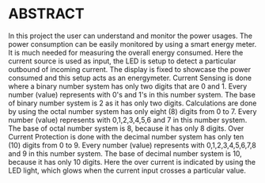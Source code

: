 # ABSTRACT

In this project the user can understand and monitor the power usages. The power consumption can be easily monitored by using a smart energy meter. It is much needed for measuring the overall energy consumed. Here the current source is used as input, the LED is setup to detect a particular outbound of incoming current. The display is fixed to showcase the power consumed and this setup acts as an energymeter. Current Sensing is done where a binary number system has only two digits that are 0 and 1. Every number (value) represents with 0's and 1's in this number system. The base of binary number system is 2 as it has only two digits. Calculations are done by using the octal number system has only eight (8) digits from 0 to 7. Every number (value) represents with 0,1,2,3,4,5,6 and 7 in this number system. The base of octal number system is 8, because it has only 8 digits. Over Current Protection is done with the decimal number system has only ten (10) digits from 0 to 9. Every number (value) represents with 0,1,2,3,4,5,6,7,8 and 9 in this number system. The base of decimal number system is 10, because it has only 10 digits. Here the over current is indicated by using the LED light, which glows when the current input crosses a particular value.


